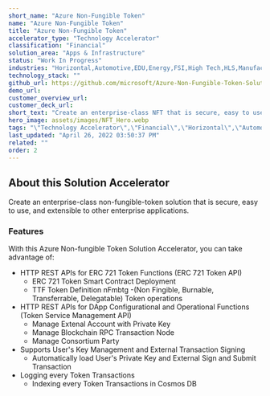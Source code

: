 ```yaml
---
short_name: "Azure Non-Fungible Token"
name: "Azure Non-Fungible Token"
title: "Azure Non-Fungible Token"
accelerator_type: "Technology Accelerator"
classification: "Financial"
solution_area: "Apps & Infrastructure"
status: "Work In Progress"
industries: "Horizontal,Automotive,EDU,Energy,FSI,High Tech,HLS,Manufacturing,Media and Entertainment,Professional Services,Retail,SLG"
technology_stack: ""
github_url: https://github.com/microsoft/Azure-Non-Fungible-Token-Solution-Accelerator
demo_url: 
customer_overview_url: 
customer_deck_url: 
short_text: "Create an enterprise-class NFT that is secure, easy to use, and extensible to other enterprise applications."
hero_image: assets/images/NFT_Hero.webp
tags: "\"Technology Accelerator\",\"Financial\",\"Horizontal\",\"Automotive\",\"EDU\",\"Energy\",\"FSI\",\"High Tech\",\"HLS\",\"Manufacturing\",\"Media and Entertainment\",\"Professional Services\",\"Retail\",\"SLG\",\"Apps & Infrastructure\""
last_updated: "April 26, 2022 03:50:37 PM"
related: ""
order: 2
---
```

## About this Solution Accelerator

Create an enterprise-class non-fungible-token solution that is secure, easy to use, and extensible to other enterprise applications. 

### Features
With this Azure Non-fungible Token Solution Accelerator, you can take advantage of:

* HTTP REST APIs for ERC 721 Token Functions (ERC 721 Token API)
   - ERC 721 Token Smart Contract Deployment
   - TTF Token Definition nFmbtg -(Non Fingible, Burnable, Transferrable, Delegatable) Token operations
* HTTP REST APIs for DApp Configurational and Operational Functions (Token Service Management API)
   - Manage Extenal Account with Private Key
   - Manage Blockchain RPC Transaction Node
   - Manage Consortium Party
* Supports User's Key Management and External Transaction Signing
   - Automatically load User's Private Key and External Sign and Submit Transaction
* Logging every Token Transactions
   - Indexing every Token Transactions in Cosmos DB